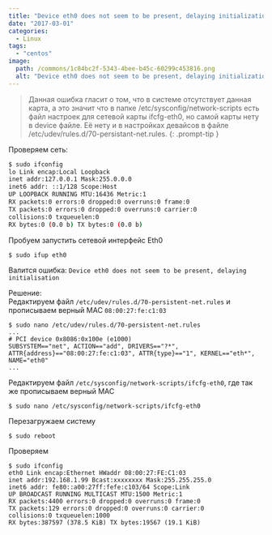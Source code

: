 ```yaml
---
title: "Device eth0 does not seem to be present, delaying initialization"
date: "2017-03-01"
categories: 
  - Linux
tags: 
  - "centos"
image:
  path: /commons/1c84bc2f-5343-4bee-b45c-60299c453816.png
  alt: "Device eth0 does not seem to be present, delaying initialization"
---
```


> Данная ошибка гласит о том, что в системе отсутствует данная карта, а это значит что в папке /etc/sysconfig/network-scripts есть файл настроек для сетевой карты ifcfg-eth0, но самой карты нету в device файле. Её нету и в настройках девайсов в файле /etc/udev/rules.d/70-persistant-net.rules.
{: .prompt-tip }

Проверяем сеть:

```sh
$ sudo ifconfig
lo Link encap:Local Loopback
inet addr:127.0.0.1 Mask:255.0.0.0
inet6 addr: ::1/128 Scope:Host
UP LOOPBACK RUNNING MTU:16436 Metric:1
RX packets:0 errors:0 dropped:0 overruns:0 frame:0
TX packets:0 errors:0 dropped:0 overruns:0 carrier:0
collisions:0 txqueuelen:0
RX bytes:0 (0.0 b) TX bytes:0 (0.0 b)
```

Пробуем запустить сетевой интерфейс Eth0

```sh
$ sudo ifup eth0
```

Валится ошибка: `Device eth0 does not seem to be present, delaying initialisation`

Решение:  
Редактируем файл `/etc/udev/rules.d/70-persistent-net.rules` и прописываем верный MAC `08:00:27:fe:c1:03`

```
$ sudo nano /etc/udev/rules.d/70-persistent-net.rules
...
# PCI device 0x8086:0x100e (e1000)
SUBSYSTEM=="net", ACTION=="add", DRIVERS=="?*", ATTR{address}=="08:00:27:fe:c1:03", ATTR{type}=="1", KERNEL=="eth*", NAME="eth0"
...
```

Редактируем файл `/etc/sysconfig/network-scripts/ifcfg-eth0`, где так же прописываем верный MAC

```
$ sudo nano /etc/sysconfig/network-scripts/ifcfg-eth0
```

Перезагружаем систему

```
$ sudo reboot
```

Проверяем

```
$ sudo ifconfig
eth0 Link encap:Ethernet HWaddr 08:00:27:FE:C1:03
inet addr:192.168.1.99 Bcast:xxxxxxxx Mask:255.255.255.0
inet6 addr: fe80::a00:27ff:fefe:c103/64 Scope:Link
UP BROADCAST RUNNING MULTICAST MTU:1500 Metric:1
RX packets:4400 errors:0 dropped:0 overruns:0 frame:0
TX packets:129 errors:0 dropped:0 overruns:0 carrier:0
collisions:0 txqueuelen:1000
RX bytes:387597 (378.5 KiB) TX bytes:19567 (19.1 KiB)
```
